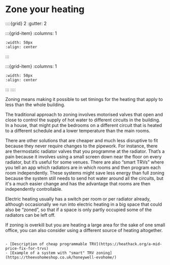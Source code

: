 # Zone your heating 

<!-- - 3 star, ££ -->

::::{grid} 2
:gutter: 2

:::{grid-item}
:columns: 1
```{image} ../images/cost-2.jpg
:width: 50px
:align: center
```
:::

:::{grid-item}
:columns: 1 
```{image} ../images/3-star.jpg
:width: 50px
:align: center
```
:::
::::

Zoning means making it possible to set timings for the heating that apply to less than the whole building.

The traditional approach to zoning involves motorised valves that open and close to control the supply of hot water to different circuits in the building.   In a house, that might put the bedrooms on a different circuit that is heated to a different schedule and a lower temperature than the main rooms.  

There are other solutions that are cheaper and much less disruptive to fit because they never require changes to the pipework.  For instance, there are thermostatic radiator valves that you programme at the radiator.  That’s a pain because it involves using a small screen down near the floor on every radiator, but it’s useful for some venues. There are also “smart TRVs” where you tell an app which radiators are in which rooms and then program each room independently.  These systems might save less energy than full zoning because the system still needs to send hot water around all the circuits, but it's a much easier change and has the advantage that rooms are then independently controllable.

Electric heating usually has a switch per room or per radiator already, although occasionally we run into electric heating in a big space that could also be “zoned”, so that if a space is only partly occupied some of the radiators can be left off.

If zoning is overkill but you are heating a large area for the sake of one small office, you can also consider using a different source of heating altogether.

```{admonition} More information

- [Description of cheap programmable TRV](https://heathack.org/a-mid-price-fix-for-trvs)
- [Example of a system with "smart" TRV zoning](https://theevohomeshop.co.uk/honeywell-evohome/)
```